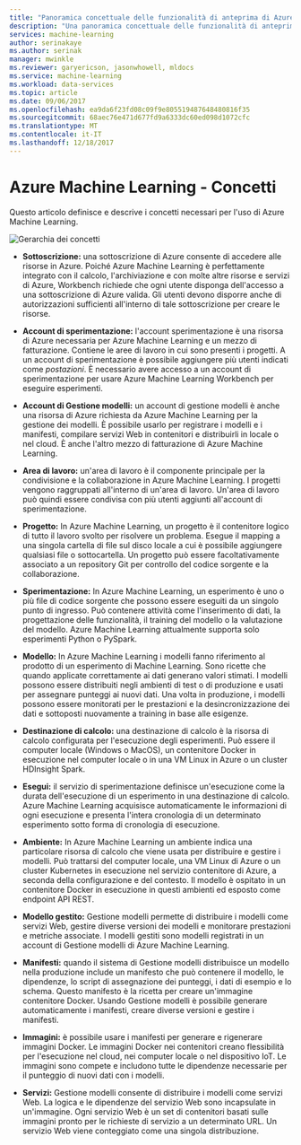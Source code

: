```yaml
---
title: "Panoramica concettuale delle funzionalità di anteprima di Azure Machine Learning | Microsoft Docs"
description: "Una panoramica concettuale delle funzionalità di anteprima di Azure Machine Learning ad esempio sottoscrizioni, account, aree di lavoro, progetti e così via."
services: machine-learning
author: serinakaye
ms.author: serinak
manager: mwinkle
ms.reviewer: garyericson, jasonwhowell, mldocs
ms.service: machine-learning
ms.workload: data-services
ms.topic: article
ms.date: 09/06/2017
ms.openlocfilehash: ea9da6f23fd08c09f9e805519487648480816f35
ms.sourcegitcommit: 68aec76e471d677fd9a6333dc60ed098d1072cfc
ms.translationtype: MT
ms.contentlocale: it-IT
ms.lasthandoff: 12/18/2017
---
```

# <a name="azure-machine-learning---concepts"></a>Azure Machine Learning - Concetti

Questo articolo definisce e descrive i concetti necessari per l'uso di Azure Machine Learning. 

![Gerarchia dei concetti](media/overview-general-concepts/hierarchy.png)

- **Sottoscrizione:** una sottoscrizione di Azure consente di accedere alle risorse in Azure. Poiché Azure Machine Learning è perfettamente integrato con il calcolo, l'archiviazione e con molte altre risorse e servizi di Azure, Workbench richiede che ogni utente disponga dell'accesso a una sottoscrizione di Azure valida. Gli utenti devono disporre anche di autorizzazioni sufficienti all'interno di tale sottoscrizione per creare le risorse.


- **Account di sperimentazione:** l'account sperimentazione è una risorsa di Azure necessaria per Azure Machine Learning e un mezzo di fatturazione. Contiene le aree di lavoro in cui sono presenti i progetti. A un account di sperimentazione è possibile aggiungere più utenti indicati come _postazioni_. È necessario avere accesso a un account di sperimentazione per usare Azure Machine Learning Workbench per eseguire esperimenti. 


- **Account di Gestione modelli:** un account di gestione modelli è anche una risorsa di Azure richiesta da Azure Machine Learning per la gestione dei modelli. È possibile usarlo per registrare i modelli e i manifesti, compilare servizi Web in contenitori e distribuirli in locale o nel cloud. È anche l'altro mezzo di fatturazione di Azure Machine Learning.


- **Area di lavoro:** un'area di lavoro è il componente principale per la condivisione e la collaborazione in Azure Machine Learning. I progetti vengono raggruppati all'interno di un'area di lavoro. Un'area di lavoro può quindi essere condivisa con più utenti aggiunti all'account di sperimentazione.


- **Progetto:** In Azure Machine Learning, un progetto è il contenitore logico di tutto il lavoro svolto per risolvere un problema. Esegue il mapping a una singola cartella di file sul disco locale a cui è possibile aggiungere qualsiasi file o sottocartella. Un progetto può essere facoltativamente associato a un repository Git per controllo del codice sorgente e la collaborazione.  

- **Sperimentazione:** In Azure Machine Learning, un esperimento è uno o più file di codice sorgente che possono essere eseguiti da un singolo punto di ingresso. Può contenere attività come l'inserimento di dati, la progettazione delle funzionalità, il training del modello o la valutazione del modello. Azure Machine Learning attualmente supporta solo esperimenti Python o PySpark.


- **Modello:** In Azure Machine Learning i modelli fanno riferimento al prodotto di un esperimento di Machine Learning. Sono ricette che quando applicate correttamente ai dati generano valori stimati. I modelli possono essere distribuiti negli ambienti di test o di produzione e usati per assegnare punteggi ai nuovi dati. Una volta in produzione, i modelli possono essere monitorati per le prestazioni e la desincronizzazione dei dati e sottoposti nuovamente a training in base alle esigenze. 

- **Destinazione di calcolo:** una destinazione di calcolo è la risorsa di calcolo configurata per l'esecuzione degli esperimenti. Può essere il computer locale (Windows o MacOS), un contenitore Docker in esecuzione nel computer locale o in una VM Linux in Azure o un cluster HDInsight Spark.


- **Esegui:** il servizio di sperimentazione definisce un'esecuzione come la durata dell'esecuzione di un esperimento in una destinazione di calcolo. Azure Machine Learning acquisisce automaticamente le informazioni di ogni esecuzione e presenta l'intera cronologia di un determinato esperimento sotto forma di cronologia di esecuzione.

- **Ambiente:** In Azure Machine Learning un ambiente indica una particolare risorsa di calcolo che viene usata per distribuire e gestire i modelli. Può trattarsi del computer locale, una VM Linux di Azure o un cluster Kubernetes in esecuzione nel servizio contenitore di Azure, a seconda della configurazione e del contesto. Il modello è ospitato in un contenitore Docker in esecuzione in questi ambienti ed esposto come endpoint API REST.


- **Modello gestito:** Gestione modelli permette di distribuire i modelli come servizi Web, gestire diverse versioni dei modelli e monitorare prestazioni e metriche associate. I modelli gestiti sono modelli registrati in un account di Gestione modelli di Azure Machine Learning.

- **Manifesti:** quando il sistema di Gestione modelli distribuisce un modello nella produzione include un manifesto che può contenere il modello, le dipendenze, lo script di assegnazione dei punteggi, i dati di esempio e lo schema. Questo manifesto è la ricetta per creare un'immagine contenitore Docker. Usando Gestione modelli è possibile generare automaticamente i manifesti, creare diverse versioni e gestire i manifesti. 


- **Immagini:** è possibile usare i manifesti per generare e rigenerare immagini Docker. Le immagini Docker nei contenitori creano flessibilità per l'esecuzione nel cloud, nei computer locale o nel dispositivo IoT. Le immagini sono compete e includono tutte le dipendenze necessarie per il punteggio di nuovi dati con i modelli. 

- **Servizi:** Gestione modelli consente di distribuire i modelli come servizi Web. La logica e le dipendenze del servizio Web sono incapsulate in un'immagine. Ogni servizio Web è un set di contenitori basati sulle immagini pronto per le richieste di servizio a un determinato URL. Un servizio Web viene conteggiato come una singola distribuzione.

